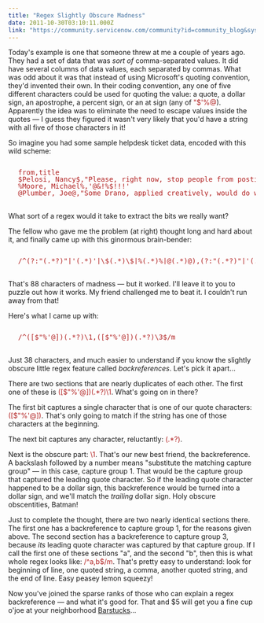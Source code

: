 ```yaml
---
title: "Regex Slightly Obscure Madness"
date: 2011-10-30T03:10:11.000Z
link: "https://community.servicenow.com/community?id=community_blog&sys_id=377de269dbd0dbc01dcaf3231f961943"
---
```

<p><span class="asset-asset_lightbox-Small asset-align-right"></span>Today's example is one that someone threw at me a couple of years ago. They had a set of data that was <em>sort of</em> comma-separated values. It did have several columns of data values, each separated by commas. What was odd about it was that instead of using Microsoft's quoting convention, they'd invented their own. In their coding convention, any one of five different characters could be used for quoting the value: a quote, a dollar sign, an apostrophe, a percent sign, or an at sign (any of <span style="font-family=courier;color: FireBrick;">"$'%@</span>). Apparently the idea was to eliminate the need to escape values inside the quotes — I guess they figured it wasn't very likely that you'd have a string with all five of those characters in it!</p><p></p><p>So imagine you had some sample helpdesk ticket data, encoded with this wild scheme:</p><pre style="margin-left: 20px; line-height: 1; color: firebrick;"><br/>from,title<br/>$Pelosi, Nancy$,"Please, right now, stop people from posting hateful photos of me!"<br/>%Moore, Michael%,'@&amp;!%$!!!'<br/>@Plumber, Joe@,"Some Drano, applied creatively, would do wonders for Congress!   Wanna help?"</pre><p><br/>What sort of a regex would it take to extract the bits we really want?</p><p></p><p>The fellow who gave me the problem (at right) thought long and hard about it, and finally came up with this ginormous brain-bender:</p><pre style="margin-left: 20px; line-height: 1; color: firebrick;"><br/>/^(?:"(.*?)"|'(.*)'|\$(.*)\$|%(.*)%|@(.*)@),(?:"(.*?)"|'(.*)'|\$(.*)\$|%(.*)%|@(.*)@)$/m</pre><p><br/>That's 88 characters of madness — but it worked. I'll leave it to you to puzzle out how it works. My friend challenged me to beat it. I couldn't run away from that!</p><p></p><p>Here's what I came up with:</p><pre style="margin-left: 20px; line-height: 1; color: firebrick;"><br/>/^([$"%'@])(.*?)\1,([$"%'@])(.*?)\3$/m</pre><p><br/>Just 38 characters, and much easier to understand if you know the slightly obscure little regex feature called <em>backreferences</em>. Let's pick it apart...</p><p></p><p>There are two sections that are nearly duplicates of each other. The first one of these is <span style="font-family=courier;color: FireBrick;">([$"%'@])(.*?)\1</span>. What's going on in there?</p><p></p><p>The first bit captures a single character that is one of our quote characters: <span style="font-family=courier;color: FireBrick;">([$"%'@])</span>. That's only going to match if the string has one of those characters at the beginning.</p><p></p><p>The next bit captures any character, reluctantly: <span style="font-family=courier;color: FireBrick;">(.*?)</span>.</p><p></p><p>Next is the obscure part: <span style="font-family=courier;color: FireBrick;">\1</span>. That's our new best friend, the backreference. A backslash followed by a number means "substitute the matching capture group" — in this case, capture group 1. That would be the capture group that captured the leading quote character. So if the leading quote character happened to be a dollar sign, this backreference would be turned into a dollar sign, and we'll match the <em>trailing</em> dollar sign. Holy obscure obscentities, Batman!</p><p></p><p>Just to complete the thought, there are two nearly identical sections there. The first one has a backreference to capture group 1, for the reasons given above. The second section has a backreference to capture group 3, because <em>its</em> leading quote character was captured by that capture group. If I call the first one of these sections "a", and the second "b", then this is what whole regex looks like: <span style="font-family=courier;color: FireBrick;">/^a,b$/m</span>. That's pretty easy to understand: look for beginning of line, one quoted string, a comma, another quoted string, and the end of line. Easy peasey lemon squeezy!</p><p></p><p>Now you've joined the sparse ranks of those who can explain a regex backreference — and what it's good for. That and $5 will get you a fine cup o'joe at your neighborhood <a title=".wikipedia.org/wiki/Spoonerism" href="http://en.wikipedia.org/wiki/Spoonerism">Barstucks</a>...</p>